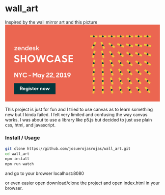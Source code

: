 # wall_art
Inspired by the wall mirror art and this picture
![Gif wall art](./ShowcaseNYC_650x325.gif?raw=true "Title")

This project is just for fun and I tried to use canvas as to learn something new but I kinda failed. I felt very limited and confusing the way canvas works. I was about to use a library like p5.js but decided to just use plain css, html, and javascript.

### Install / Usage

```bash
git clone https://github.com/josuerojasrojas/wall_art.git
cd wall_art
npm install
npm run watch
```
and go to your browser localhost:8080

or even easier open download/clone the project and open index.html in your browser.
